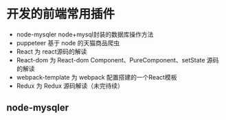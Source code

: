 # 开发的前端常用插件

* node-mysqler node+mysql封装的数据库操作方法
* puppeteer 基于 node 的天猫商品爬虫
* React 为 react源码的解读
* React-dom 为 React-dom Component、PureComponent、setState 源码的解读
* webpack-template 为 webpack 配置搭建的一个React模板
* Redux 为 Redux 源码解读（未完待续）

## node-mysqler

